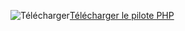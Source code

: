 ![Télécharger](../ssms/media/download-icon.png)[Télécharger le pilote PHP](../connect/php/download-drivers-php-sql-server.md)
